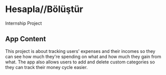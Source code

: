 # Hesapla//Bölüştür

Internship Project

## App Content

This project is about tracking users' expenses and their incomes so they can see how much they're spending on what and how much they gain from what. The app also allows users to add and delete custom categories so they can track their money cycle easier. 
